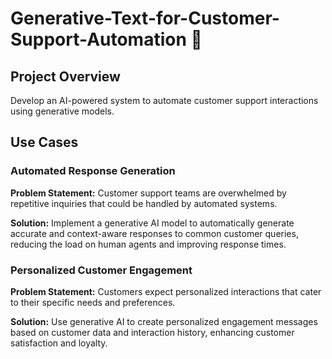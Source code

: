 # Generative-Text-for-Customer-Support-Automation 🤖

## Project Overview
Develop an AI-powered system to automate customer support interactions using generative models.

## Use Cases

### Automated Response Generation
**Problem Statement:** Customer support teams are overwhelmed by repetitive inquiries that could be handled by automated systems.

**Solution:** Implement a generative AI model to automatically generate accurate and context-aware responses to common customer queries, reducing the load on human agents and improving response times.

### Personalized Customer Engagement
**Problem Statement:** Customers expect personalized interactions that cater to their specific needs and preferences.

**Solution:** Use generative AI to create personalized engagement messages based on customer data and interaction history, enhancing customer satisfaction and loyalty.
